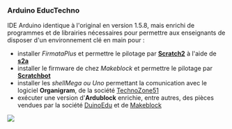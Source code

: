 ### Arduino EducTechno


IDE Arduino identique à l'original en version 1.5.8, mais enrichi de programmes et de librairies nécessaires pour permettre aux enseignants de disposer d'un environnement clé en main pour :
- installer _FirmataPlus_ et permettre le pilotage par **[Scratch2](http://scratch.mit.edu/)** à l'aide de **[s2a](https://github.com/technologiescollege/s2a_fr)**
- installer le firmware de chez _Makeblock_ et permettre le pilotage par **[Scratchbot](http://learn.makeblock.cc/learning-scratch/)**
- installer les _shellMega ou Uno_ permettant la comunication avec le logiciel **Organigram**, de la société [TechnoZone51](http://www.technozone51.fr/)
- exécuter une version d'**Ardublock** enrichie, entre autres, des pièces vendues par la société [DuinoEdu](http://www.duinoedu.com/) et de [Makeblock](http://www.makeblock.cc/)

![](https://github.com/technologiescollege/arduino/blob/master/lib/about.jpg)


